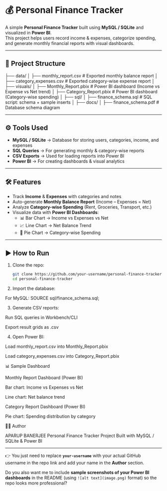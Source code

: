 # 💰 Personal Finance Tracker

A simple **Personal Finance Tracker** built using **MySQL / SQLite** and visualized in **Power BI**.  
This project helps users record income & expenses, categorize spending, and generate monthly financial reports with visual dashboards.

---

## 📂 Project Structure
├── data/
│ ├── monthly_report.csv # Exported monthly balance report
│ ├── category_expenses.csv # Exported category-wise expense report
│
├── visuals/
│ ├── Monthly_Report.pbix # Power BI dashboard (Income vs Expense vs Net trend)
│ ├── Category_Report.pbix # Power BI dashboard (Category-wise spending)
│
├── sql/
│ ├── finance_schema.sql # SQL script: schema + sample inserts
│
├── docs/
│ ├── finance_schema.pdf # Database schema diagram


---

## ⚙️ Tools Used
- **MySQL / SQLite** → Database for storing users, categories, income, and expenses  
- **SQL Queries** → For generating monthly & category-wise reports  
- **CSV Exports** → Used for loading reports into Power BI  
- **Power BI** → For creating dashboards & visual analytics  

---

## 🛠️ Features
- Track **Income** & **Expenses** with categories and notes  
- Auto-generate **Monthly Balance Report** (Income – Expenses = Net)  
- Analyze **Category-wise Spending** (Rent, Groceries, Transport, etc.)  
- Visualize data with **Power BI Dashboards**:
  - 📊 Bar Chart → Income vs Expenses vs Net
  - 📈 Line Chart → Net Balance Trend
  - 🥧 Pie Chart → Category-wise Spending  

---

## ▶️ How to Run
1. Clone the repo:
   ```bash
   git clone https://github.com/your-username/personal-finance-tracker.git
   cd personal-finance-tracker
2. Import the database:

For MySQL:
SOURCE sql/finance_schema.sql;

3. Generate CSV reports:

Run SQL queries in Workbench/CLI

Export result grids as .csv

4. Open Power BI:

Load monthly_report.csv into Monthly_Report.pbix

Load category_expenses.csv into Category_Report.pbix


📊 Sample Dashboard

Monthly Report Dashboard (Power BI)

  Bar chart: Income vs Expenses vs Net
  
  Line chart: Net balance trend

Category Report Dashboard (Power BI)

  Pie chart: Spending distribution by category

👨‍💻 Author

APARUP BANERJEE
Personal Finance Tracker Project
Built with MySQL / SQLite & Power BI


---

👉 You just need to replace **`your-username`** with your actual GitHub username in the repo link and add your name in the **Author** section.  

Do you also want me to include **sample screenshots of your Power BI dashboards** in the README (using `![alt text](image.png)` format) so the repo looks more professional?
